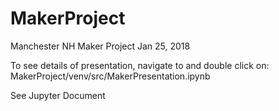 # MakerProject
Manchester NH Maker Project Jan 25, 2018

To see details of presentation, navigate to and double click on:  MakerProject/venv/src/MakerPresentation.ipynb

See Jupyter Document
